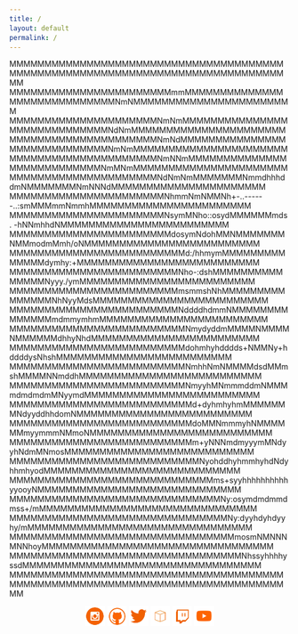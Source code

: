 ```yaml
---
title: /
layout: default
permalink: /
---
```

<p>
MMMMMMMMMMMMMMMMMMMMMMMMMMMMMMMMMMMMMMMMMMMMMMMMMMMMMMMMMMMMMMMMMMMMMMMMMMMMMMMM
MMMMMMMMMMMMMMMMMMMMMMMmmMMMMMMMMMMMMMMMMMMMMMMMMMMMMMNmNMMMMMMMMMMMMMMMMMMMMMMM
MMMMMMMMMMMMMMMMMMMMMNmNmMMMMMMMMMMMMMMMMMMMMMMMMMMMMMNdNmMMMMMMMMMMMMMMMMMMMMMM
MMMMMMMMMMMMMMMMMMMMMNmNdMMMMMMMMMMMMMMMMMMMMMMMMMMMMMNmNmMMMMMMMMMMMMMMMMMMMMMM
MMMMMMMMMMMMMMMMMMMMMNmNNmMMMMMMMMMMMMMMMMMMMMMMMMMMMNmMNmMMMMMMMMMMMMMMMMMMMMMM
MMMMMMMMMMMMMMMMMMMMMNdNmNmMMMMMMMNmmdhhhddmNMMMMMMMNmNNNdMMMMMMMMMMMMMMMMMMMMMM
MMMMMMMMMMMMMMMMMMMMMMNhmmNmNMMNh+-..------..:smMMMmmNmmhMMMMMMMMMMMMMMMMMMMMMMM
MMMMMMMMMMMMMMMMMMMMMMNsymMNho::osydMMMMMMmds. -hNNmhhdNMMMMMMMMMMMMMMMMMMMMMMMM
MMMMMMMMMMMMMMMMMMMMMMMdosymNdohMMNMMMMMMMNMMmodmMmh/oNMMMMMMMMMMMMMMMMMMMMMMMMM
MMMMMMMMMMMMMMMMMMMMMMMMMd:/hhmymMMMMMMMMMMMMMMdymhy:+MMMMMMMMMMMMMMMMMMMMMMMMMM
MMMMMMMMMMMMMMMMMMMMMMMMNho-:dshMMMMMMMMMMMMMMMNyyy./ymMMMMMMMMMMMMMMMMMMMMMMMMM
MMMMMMMMMMMMMMMMMMMMMMMMmsmmshNhMMMMMMMMMMMMMMMNhNyyMdsMMMMMMMMMMMMMMMMMMMMMMMMM
MMMMMMMMMMMMMMMMMMMMMMMMNddddhdmmNMMMMMMMMMMMMMMmdmmymhmMMMMMMMMMMMMMMMMMMMMMMMM
MMMMMMMMMMMMMMMMMMMMMMMMMNmydyddmMMMMNMMMMNMMMMMMdhhyNhdMMMMMMMMMMMMMMMMMMMMMMMM
MMMMMMMMMMMMMMMMMMMMMMMMMdohmhyhdddds+NMMNy+hddddysNhshMMMMMMMMMMMMMMMMMMMMMMMMM
MMMMMMMMMMMMMMMMMMMMMMMMMNmhhNmNMMMMdsdMMmshMMMMNNmddhMMMMMMMMMMMMMMMMMMMMMMMMMM
MMMMMMMMMMMMMMMMMMMMMMMMMNmyyhMNmmmddmNMMMmdmdmdmMNyymdMMMMMMMMMMMMMMMMMMMMMMMMM
MMMMMMMMMMMMMMMMMMMMMMMMMMd+dyhmhyhmMMMMMMMNdyyddhhdomNMMMMMMMMMMMMMMMMMMMMMMMMM
MMMMMMMMMMMMMMMMMMMMMMMMMMdoMMNmmmyhNMMMMMMmyymmmNMmoNMMMMMMMMMMMMMMMMMMMMMMMMMM
MMMMMMMMMMMMMMMMMMMMMMMMMMm+yNNNmdmyyymMNdyyhNdmMNmosMMMMMMMMMMMMMMMMMMMMMMMMMMM
MMMMMMMMMMMMMMMMMMMMMMMMMMMNyohddhyhmmhyhdNdyhhmhyodMMMMMMMMMMMMMMMMMMMMMMMMMMMM
MMMMMMMMMMMMMMMMMMMMMMMMMMMMMms+syyhhhhhhhhhhyyooyNMMMMMMMMMMMMMMMMMMMMMMMMMMMMM
MMMMMMMMMMMMMMMMMMMMMMMMMMMMMMNy:osymdmdmmdmss+/mMMMMMMMMMMMMMMMMMMMMMMMMMMMMMMM
MMMMMMMMMMMMMMMMMMMMMMMMMMMMMMMNy:dyyhdyhdyyhy/mMMMMMMMMMMMMMMMMMMMMMMMMMMMMMMMM
MMMMMMMMMMMMMMMMMMMMMMMMMMMMMMMMmosmNMNNNMNNhoyMMMMMMMMMMMMMMMMMMMMMMMMMMMMMMMMM
MMMMMMMMMMMMMMMMMMMMMMMMMMMMMMMMMNhssyhhhhyssdMMMMMMMMMMMMMMMMMMMMMMMMMMMMMMMMMM
MMMMMMMMMMMMMMMMMMMMMMMMMMMMMMMMMMMMMMMMMMMMMMMMMMMMMMMMMMMMMMMMMMMMMMMMMMMMMMMM 
</p>
<p style="text-align:center">
<a style="display:inline" target="new" href="https://www.instagram.com/iamscarecrow17/"><img src="./img/Social_Icons/insta.png"  width="7%" height=auto alt="insta"></a>   <a style="display:inline" target="new" href="https://github.com/0x5c4r3"><img style="display:inline" src="./img/Social_Icons/github.png"  width="7%" height=auto alt="github"></a>   <a style="display:inline" target="new" href="https://twitter.com/iamscarecrow1"><img style="display:inline" src="./img/Social_Icons/twitter.png"  width="7%" height=auto alt="twitter"></a>   <a style="display:inline" target="new" href="https://www.hackthebox.eu/home/users/profile/144238"><img style="display:inline" src="./img/Social_Icons/htb.png"  width="7%" height=auto alt="htb"></a>   <a style="display:inline" target="new" href="https://www.twitch.tv/iamscarecrow17"><img style="display:inline" src="./img/Social_Icons/twitch.png" width="7%" height=auto alt="twitch"></a>   <a style="display:inline" target="new" href="https://www.youtube.com/channel/UCcYc_cJZDhYXPm2hpM7ZqwA"><img style="display:inline" src="./img/Social_Icons/youtube.png"  width="7%" height=auto alt="youtube"></a>
</p>
